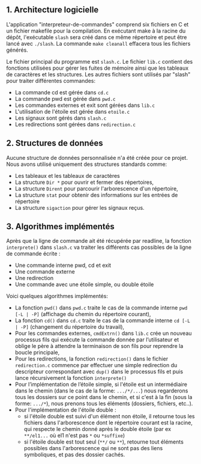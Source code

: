 ## 1. Architecture logicielle

L'application "interpreteur-de-commandes" comprend six fichiers en C et un fichier makefile pour la compilation. En exécutant make à la racine du dépôt, l'exécutable `slash` sera créé dans ce même répertoire et peut être lancé avec `./slash`. La commande `make cleanall` effacera tous les fichiers générés.

Le fichier principal du programme est `slash.c`. Le fichier `lib.c` contient des fonctions utilisées pour gérer les fuites de mémoire ainsi que les tableaux de caractères et les structures. Les autres fichiers sont utilisés par "slash" pour traiter différentes commandes:   
- La commande cd est gérée dans `cd.c`   
- La commande pwd est gérée dans `pwd.c`   
- Les commandes externes et exit sont gérées dans `lib.c`   
- L'utilisation de l'étoile est gérée dans `etoile.c`   
- Les signaux sont gérés dans `slash.c`   
- Les redirections sont gérées dans `redirection.c`

## 2. Structures de données

Aucune structure de données personnalisée n'a été créée pour ce projet. Nous avons utilisé uniquement des structures standards comme:    
- Les tableaux et les tableaux de caractères   
- La structure `Dir *` pour ouvrir et fermer des répertoires,   
- La structure `Dirent` pour parcourir l'arborescence d'un répertoire,    
- La structure `stat` pour obtenir des informations sur les entrées de répertoire   
- La structure `sigaction` pour gérer les signaux reçus.   

## 3. Algorithmes implémentés

Après que la ligne de commande ait été récupérée par readline, la fonction `interprete()` dans `slash.c` va traiter les différents cas possibles de la ligne de commande écrite :    
- Une commande interne pwd, cd et exit   
- Une commande externe   
- Une redirection
- Une commande avec une étoile simple, ou double étoile
     
Voici quelques algorithmes implémentés:     
- La fonction `pwd()` dans `pwd.c` traite le cas de la commande interne `pwd [-L | -P]` (affichage du chemin du répertoire courant),    
- La fonction `cd()` dans `cd.c` traite le cas de la commande interne `cd [-L | -P]` (changement du répertoire du travail),     
- Pour les commandes externes, `cmdExtrn()` dans `lib.c` crée un nouveau processus fils qui exécute la commande donnée par l’utilisateur et oblige le père à attendre la terminaison de son fils pour reprendre la boucle principale,   
- Pour les redirections, la fonction `redirection()` dans le fichier `redirection.c` commence par effectuer une simple redirection du descripteur correspondant avec `dup()` dans le processus fils et puis lance récursivement la fonction `interprete()`    
- Pour l’implémentation de l’étoile simple, si l'étoile est un intermédiaire dans le chemin (dans le cas de la forme: `.../*/...`) nous regarderons tous les dossiers sur ce point dans le chemin, et si c'est à la fin (sous la forme: `.../*`), nous prenons tous les éléments (dossiers, fichiers, etc..).   
- Pour l'implémentation de l'étoile double :
    - si l'étoile double est suivi d'un élément non étoile, il retourne tous les fichiers dans l'arborescence dont le répertoire courant est la racine, 
        qui respecte le chemin donné après le double étoile (par ex `**/el1...` où el1 n'est pas `*` ou `*suffixe`)
    - si l'étoile double est tout seul (`**/` ou `**`), retourne tout éléments possibles dans l'arborescence qui ne sont pas des liens symboliques, et pas des dossier cachés.